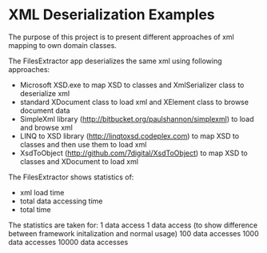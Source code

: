 XML Deserialization Examples
===========
The purpose of this project is to present different approaches of xml mapping to own domain classes.

The FilesExtractor app deserializes the same xml using following approaches:
* Microsoft XSD.exe to map XSD to classes and XmlSerializer class to deserialize xml
* standard XDocument class to load xml and XElement class to browse document data
* SimpleXml library (http://bitbucket.org/paulshannon/simplexml) to load and browse xml
* LINQ to XSD library (http://linqtoxsd.codeplex.com) to map XSD to classes and then use them to load xml
* XsdToObject (http://github.com/7digital/XsdToObject) to map XSD to classes and XDocument to load xml

The FilesExtractor shows statistics of:
* xml load time
* total data accessing time
* total time

The statistics are taken for:
1 data access
1 data access (to show difference between framework initalization and normal usage)
100 data accesses
1000 data accesses
10000 data accesses